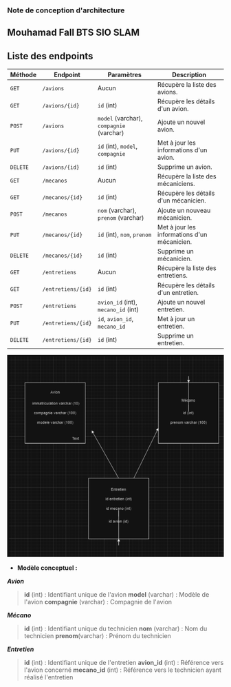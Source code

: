### Note de conception d'architecture


## Mouhamad Fall BTS SIO SLAM


## Liste des endpoints


| **Méthode** | **Endpoint**            | **Paramètres**                           | **Description**                       |
|-------------|--------------------------|------------------------------------------|---------------------------------------|
| `GET`       | `/avions`               | Aucun                                    | Récupère la liste des avions.         |
| `GET`       | `/avions/{id}`          | `id` (int)                               | Récupère les détails d'un avion.      |
| `POST`      | `/avions`               | `model` (varchar), `compagnie` (varchar) | Ajoute un nouvel avion.               |
| `PUT`       | `/avions/{id}`          | `id` (int), `model`, `compagnie`         | Met à jour les informations d'un avion. |
| `DELETE`    | `/avions/{id}`          | `id` (int)                               | Supprime un avion.                    |
| `GET`       | `/mecanos`              | Aucun                                    | Récupère la liste des mécaniciens.    |
| `GET`       | `/mecanos/{id}`         | `id` (int)                               | Récupère les détails d'un mécanicien. |
| `POST`      | `/mecanos`              | `nom` (varchar), `prenom` (varchar)      | Ajoute un nouveau mécanicien.         |
| `PUT`       | `/mecanos/{id}`         | `id` (int), `nom`, `prenom`             | Met à jour les informations d'un mécanicien. |
| `DELETE`    | `/mecanos/{id}`         | `id` (int)                               | Supprime un mécanicien.               |
| `GET`       | `/entretiens`           | Aucun                                    | Récupère la liste des entretiens.     |
| `GET`       | `/entretiens/{id}`      | `id` (int)                               | Récupère les détails d'un entretien.  |
| `POST`      | `/entretiens`           | `avion_id` (int), `mecano_id` (int)      | Ajoute un nouvel entretien.           |
| `PUT`       | `/entretiens/{id}`      | `id`, `avion_id`, `mecano_id`           | Met à jour un entretien.              |
| `DELETE`    | `/entretiens/{id}`      | `id` (int)                               | Supprime un entretien.                |


![alt text](image.png)

*  **Modèle conceptuel :**

***Avion***
 
> **id** (int) : Identifiant unique de l'avion
> **model** (varchar) : Modèle de l'avion 
> **compagnie** (varchar) : Compagnie de l'avion
>

 ***Mécano***
 
> **id** (int) : Identifiant unique du technicien
> **nom** (varchar) : Nom du technicien
> **prenom**(varchar) : Prénom du technicien
 
 ***Entretien***
> **id** (int) : Identifiant unique de l'entretien
> **avion_id** (int) : Référence vers l'avion concerné
> **mecano_id** (int) : Référence vers le technicien ayant réalisé l'entretien





